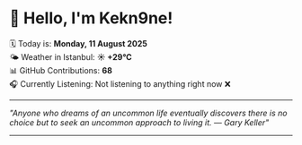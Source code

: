 # 👋 Hello, I'm Kekn9ne!

🗓️ Today is: **Monday, 11 August 2025**  
🌤️ Weather in Istanbul: **☀️   +29°C**  
📊 GitHub Contributions: **68**  
🎧 Currently Listening: Not listening to anything right now ❌

---

_"Anyone who dreams of an uncommon life eventually discovers there is no choice but to seek an uncommon approach to living it. — *Gary Keller*"_

---
